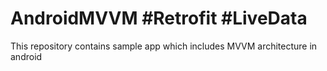 # AndroidMVVM #Retrofit #LiveData 

This repository contains sample app which includes MVVM architecture in android
